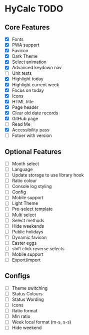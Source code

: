 # HyCalc TODO

## Core Features

 - [x] Fonts
 - [x] PWA support
 - [x] Favicon
 - [x] Dark Theme
 - [x] Select animation
 - [x] Advanced keydown nav
 - [ ] Unit tests
 - [x] Highlight today
 - [x] Highlight current week
 - [x] Focus on today
 - [x] Icons
 - [x] HTML title
 - [x] Page header
 - [x] Clear old date records
 - [x] GitHub page
 - [ ] Read Me
 - [x] Accessibility pass
 - [ ] Fotoer with version
 
## Optional Features

 - [ ] Month select
 - [ ] Language
 - [ ] Update storage to use library hook
 - [ ] Ratio colour
 - [ ] Console log styling
 - [ ] Config
 - [ ] Mobile support
 - [ ] Light Theme
 - [ ] Pre-select template
 - [ ] Multi select
 - [ ] Select methods
 - [ ] Hide weekends
 - [ ] Public holidays
 - [ ] Dynamic favicon
 - [ ] Easter eggs
 - [ ] shift click reverse selects
 - [ ] Mobile support
 - [ ] Export/import

## Configs

  - [ ] Theme switching
  - [ ] Status Colours
  - [ ] Status Wording
  - [ ] Icons
  - [ ] Ratio format
  - [ ] Min ratio
  - [ ] Week local format (m-s, s-s)
  - [ ] Hide weekend